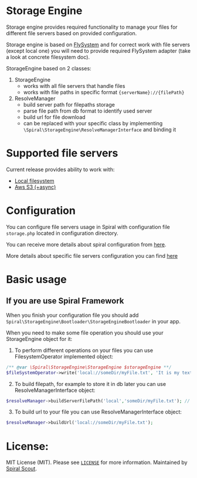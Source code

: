# Storage Engine
Storage engine provides required functionality to manage your files for different file servers 
based on provided configuration.  

Storage engine is based on [FlySystem](https://github.com/thephpleague/flysystem) and for correct work with file servers 
(except local one) you will need to provide required FlySystem adapter (take a look at concrete filesystem doc).

StorageEngine based on 2 classes:
1. StorageEngine
    * works with all file servers that handle files
    * works with file paths in specific format `{serverName}://{filePath}`
2. ResolveManager
    * build server path for filepaths storage
    * parse file path from db format to identify used server
    * build url for file download
    * can be replaced with your specific class by implementing `\Spiral\StorageEngine\ResolveManagerInterface` and binding it

# Supported file servers
Current release provides ability to work with:
- [Local filesystem](doc/local.md)
- [Aws S3 (+async)](doc/awsS3.md)

# Configuration
You can configure file servers usage in Spiral with configuration file `storage.php` located in configuration directory.

You can receive more details about spiral configuration from [here](https://spiral.dev/docs/start-configuration).

More details about specific file servers configuration you can find [here](#supported-file-servers)

# Basic usage
## If you are use Spiral Framework
When you finish your configuration file you should add `Spiral\StorageEngine\Bootloader\StorageEngineBootloader` in your app.

When you need to make some file operation you should use your StorageEngine object for it:
1. To perform different operations on your files you can use FilesystemOperator implemented object:
``` php
/** @var \Spiral\StorageEngine\StorageEngine $storageEngine **/
$fileSystemOperator->write('local://someDir/myFile.txt', 'It is my text');
```
2. To build filepath, for example to store it in db later you can use ResolveManagerInterface object:
``` php
$resolveManager->buildServerFilePath('local','someDir/myFile.txt'); // => local://someDir/myFile.txt
```
3. To build url to your file you can use ResolveManagerInterface object:
``` php
$resolveManager->buildUrl('local://someDir/myFile.txt');
```
# License:
MIT License (MIT). Please see [`LICENSE`](./LICENSE) for more information. Maintained by [Spiral Scout](https://spiralscout.com).
